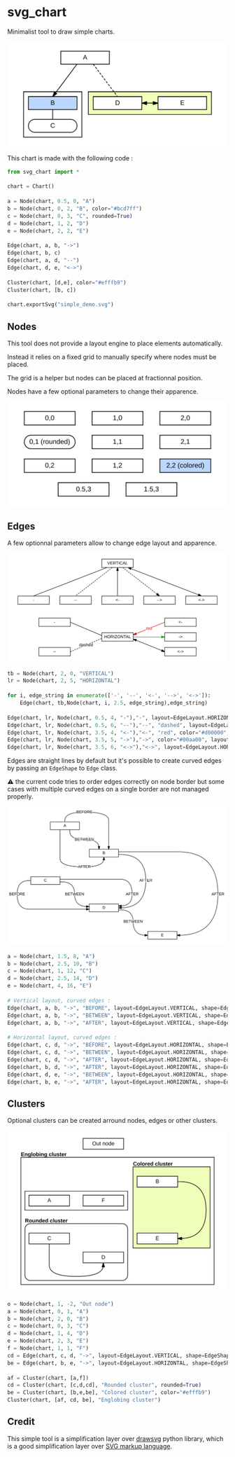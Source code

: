# svg_chart

Minimalist tool to draw simple charts.

![Simple demo](simple_demo.svg)

This chart is made with the following code :

``` python
from svg_chart import *

chart = Chart()

a = Node(chart, 0.5, 0, "A")
b = Node(chart, 0, 2, "B", color="#bcd7ff")
c = Node(chart, 0, 3, "C", rounded=True)
d = Node(chart, 1, 2, "D")
e = Node(chart, 2, 2, "E")

Edge(chart, a, b, "->")
Edge(chart, b, c)
Edge(chart, a, d, "--")
Edge(chart, d, e, "<->")

Cluster(chart, [d,e], color="#efffb9")
Cluster(chart, [b, c])

chart.exportSvg("simple_demo.svg")
```

## Nodes

This tool does not provide a layout engine to place elements automatically.

Instead it relies on a fixed grid to manually specify where nodes must be placed.

The grid is a helper but nodes can be placed at fractionnal position.

Nodes have a few optional parameters to change their apparence.

![Nodes](node_demo.svg)

## Edges

A few optionnal parameters allow to change edge layout and apparence.

![Edges](edge_demo.svg)

``` python
tb = Node(chart, 2, 0, "VERTICAL")
lr = Node(chart, 2, 5, "HORIZONTAL")

for i, edge_string in enumerate(['-', '--', '<-', '-->', '<->']):
    Edge(chart, tb,Node(chart, i, 2.5, edge_string),edge_string)

Edge(chart, lr, Node(chart, 0.5, 4, "-"),"-", layout=EdgeLayout.HORIZONTAL)
Edge(chart, lr, Node(chart, 0.5, 6, "--"),"--", "dashed", layout=EdgeLayout.HORIZONTAL)
Edge(chart, lr, Node(chart, 3.5, 4, "<-"),"<-", "red", color="#d00000", layout=EdgeLayout.HORIZONTAL)
Edge(chart, lr, Node(chart, 3.5, 5, "->"),"->", color="#00aa00", layout=EdgeLayout.HORIZONTAL)
Edge(chart, lr, Node(chart, 3.5, 6, "<->"),"<->", layout=EdgeLayout.HORIZONTAL)
```

Edges are straight lines by default but it's possible to create curved edges by passing an `EdgeShape` to `Edge` class.

:warning: the current code tries to order edges correctly on node border but some cases with multiple curved edges on a single border are not managed properly.

![Edges](curved_edge_demo.svg)

``` python
a = Node(chart, 1.5, 8, "A")
b = Node(chart, 2.5, 10, "B")
c = Node(chart, 1, 12, "C")
d = Node(chart, 2.5, 14, "D")
e = Node(chart, 4, 16, "E")

# Vertical layout, curved edges :
Edge(chart, a, b, "->", "BEFORE", layout=EdgeLayout.VERTICAL, shape=EdgeShape.CURVE_BEFORE)
Edge(chart, a, b, "->", "BETWEEN", layout=EdgeLayout.VERTICAL, shape=EdgeShape.CURVE_BETWEEN)
Edge(chart, a, b, "->", "AFTER", layout=EdgeLayout.VERTICAL, shape=EdgeShape.CURVE_AFTER)

# Horizontal layout, curved edges :
Edge(chart, c, d, "->", "BEFORE", layout=EdgeLayout.HORIZONTAL, shape=EdgeShape.CURVE_BEFORE)
Edge(chart, c, d, "->", "BETWEEN", layout=EdgeLayout.HORIZONTAL, shape=EdgeShape.CURVE_BETWEEN)
Edge(chart, c, d, "->", "AFTER", layout=EdgeLayout.HORIZONTAL, shape=EdgeShape.CURVE_AFTER)
Edge(chart, b, d, "->", "AFTER", layout=EdgeLayout.HORIZONTAL, shape=EdgeShape.CURVE_AFTER)
Edge(chart, d, e, "->", "BETWEEN", layout=EdgeLayout.HORIZONTAL, shape=EdgeShape.CURVE_BETWEEN)
Edge(chart, b, e, "->", "AFTER", layout=EdgeLayout.HORIZONTAL, shape=EdgeShape.CURVE_AFTER)
```

## Clusters

Optional clusters can be created arround nodes, edges or other clusters.

![Clusters](cluster_demo.svg)

``` python
o = Node(chart, 1, -2, "Out node")
a = Node(chart, 0, 1, "A")
b = Node(chart, 2, 0, "B")
c = Node(chart, 0, 3, "C")
d = Node(chart, 1, 4, "D")
e = Node(chart, 2, 3, "E")
f = Node(chart, 1, 1, "F")
cd = Edge(chart, c, d, "->", layout=EdgeLayout.VERTICAL, shape=EdgeShape.CURVE_AFTER)
be = Edge(chart, b, e, "->", layout=EdgeLayout.HORIZONTAL, shape=EdgeShape.CURVE_AFTER)

af = Cluster(chart, [a,f])
cd = Cluster(chart, [c,d,cd], "Rounded cluster", rounded=True)
be = Cluster(chart, [b,e,be], "Colored cluster", color="#efffb9")
Cluster(chart, [af, cd, be], "Englobing cluster")
```

## Credit

This simple tool is a simplification layer over [drawsvg](https://github.com/cduck/drawsvg) python library,
which is a good simplification layer over [SVG markup language](https://developer.mozilla.org/en-US/docs/Web/SVG).
